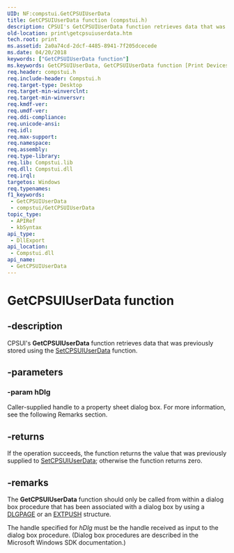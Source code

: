 ```yaml
---
UID: NF:compstui.GetCPSUIUserData
title: GetCPSUIUserData function (compstui.h)
description: CPSUI's GetCPSUIUserData function retrieves data that was previously stored using the SetCPSUIUserData function.
old-location: print\getcpsuiuserdata.htm
tech.root: print
ms.assetid: 2a0a74cd-2dcf-4485-8941-7f205dcecede
ms.date: 04/20/2018
keywords: ["GetCPSUIUserData function"]
ms.keywords: GetCPSUIUserData, GetCPSUIUserData function [Print Devices], compstui/GetCPSUIUserData, cpsuifnc_78057e6d-1a47-4b92-9d43-881ab0935169.xml, print.getcpsuiuserdata
req.header: compstui.h
req.include-header: Compstui.h
req.target-type: Desktop
req.target-min-winverclnt: 
req.target-min-winversvr: 
req.kmdf-ver: 
req.umdf-ver: 
req.ddi-compliance: 
req.unicode-ansi: 
req.idl: 
req.max-support: 
req.namespace: 
req.assembly: 
req.type-library: 
req.lib: Compstui.lib
req.dll: Compstui.dll
req.irql: 
targetos: Windows
req.typenames: 
f1_keywords:
 - GetCPSUIUserData
 - compstui/GetCPSUIUserData
topic_type:
 - APIRef
 - kbSyntax
api_type:
 - DllExport
api_location:
 - Compstui.dll
api_name:
 - GetCPSUIUserData
---
```


# GetCPSUIUserData function


## -description

CPSUI's <b>GetCPSUIUserData</b> function retrieves data that was previously stored using the <a href="https://docs.microsoft.com/windows-hardware/drivers/ddi/compstui/nf-compstui-setcpsuiuserdata">SetCPSUIUserData</a> function.

## -parameters

### -param hDlg

Caller-supplied handle to a property sheet dialog box. For more information, see the following Remarks section.

## -returns

If the operation succeeds, the function returns the value that was previously supplied to <a href="https://docs.microsoft.com/windows-hardware/drivers/ddi/compstui/nf-compstui-setcpsuiuserdata">SetCPSUIUserData</a>; otherwise the function returns zero.

## -remarks

The <b>GetCPSUIUserData</b> function should only be called from within a dialog box procedure that has been associated with a dialog box by using a <a href="https://docs.microsoft.com/windows-hardware/drivers/ddi/compstui/ns-compstui-_dlgpage">DLGPAGE</a> or an <a href="https://docs.microsoft.com/windows-hardware/drivers/ddi/compstui/ns-compstui-_extpush">EXTPUSH</a> structure.

The handle specified for <i>hDlg</i> must be the handle received as input to the dialog box procedure. (Dialog box procedures are described in the Microsoft Windows SDK documentation.)

